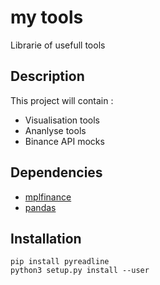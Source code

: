 # my tools
 Librarie of usefull tools 


## Description
This project will contain :
- Visualisation tools
- Ananlyse tools
- Binance API mocks

## Dependencies 

- [mplfinance](https://github.com/matplotlib/mplfinance)
- [pandas](https://pandas.pydata.org/)

## Installation

    pip install pyreadline
    python3 setup.py install --user 
